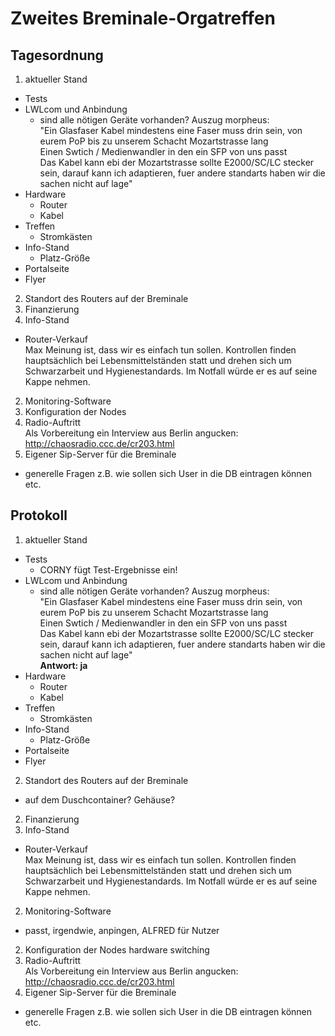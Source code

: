 # Zweites Breminale-Orgatreffen
## Tagesordnung
1. aktueller Stand
  * Tests
  * LWLcom und Anbindung
       * sind alle nötigen Geräte vorhanden? Auszug morpheus:  
"Ein Glasfaser Kabel mindestens eine Faser muss drin sein, von eurem PoP bis zu unserem Schacht Mozartstrasse lang  
Einen Swtich / Medienwandler in den ein SFP von uns passt  
Das Kabel kann ebi der Mozartstrasse sollte E2000/SC/LC stecker sein, darauf kann ich adaptieren, fuer andere standarts haben wir die sachen nicht auf lage"
  * Hardware
       * Router
       * Kabel
  * Treffen
       * Stromkästen
  * Info-Stand
       * Platz-Größe
  * Portalseite
  * Flyer
2. Standort des Routers auf der Breminale
2. Finanzierung
2. Info-Stand
  * Router-Verkauf  
    Max Meinung ist, dass wir es einfach tun sollen. Kontrollen finden hauptsächlich bei Lebensmittelständen statt und drehen sich um Schwarzarbeit und Hygienestandards. Im Notfall würde er es auf seine Kappe nehmen.
2. Monitoring-Software
2. Konfiguration der Nodes
2. Radio-Auftritt  
  Als Vorbereitung ein Interview aus Berlin angucken: http://chaosradio.ccc.de/cr203.html
2. Eigener Sip-Server für die Breminale
  * generelle Fragen z.B. wie sollen sich User in die DB eintragen können etc.


## Protokoll
1. aktueller Stand
  * Tests
       * CORNY fügt Test-Ergebnisse ein!
  * LWLcom und Anbindung
       * sind alle nötigen Geräte vorhanden? Auszug morpheus:  
"Ein Glasfaser Kabel mindestens eine Faser muss drin sein, von eurem PoP bis zu unserem Schacht Mozartstrasse lang  
Einen Swtich / Medienwandler in den ein SFP von uns passt  
Das Kabel kann ebi der Mozartstrasse sollte E2000/SC/LC stecker sein, darauf kann ich adaptieren, fuer andere standarts haben wir die sachen nicht auf lage"  
**Antwort: ja**
  * Hardware
       * Router
       * Kabel
  * Treffen
       * Stromkästen
  * Info-Stand
       * Platz-Größe
  * Portalseite
  * Flyer
2. Standort des Routers auf der Breminale
  * auf dem Duschcontainer? Gehäuse?
2. Finanzierung
2. Info-Stand
  * Router-Verkauf  
    Max Meinung ist, dass wir es einfach tun sollen. Kontrollen finden hauptsächlich bei Lebensmittelständen statt und drehen sich um Schwarzarbeit und Hygienestandards. Im Notfall würde er es auf seine Kappe nehmen.
2. Monitoring-Software
  * passt, irgendwie, anpingen, ALFRED für Nutzer
2. Konfiguration der Nodes
hardware switching
2. Radio-Auftritt  
  Als Vorbereitung ein Interview aus Berlin angucken: http://chaosradio.ccc.de/cr203.html
2. Eigener Sip-Server für die Breminale
  * generelle Fragen z.B. wie sollen sich User in die DB eintragen können etc.